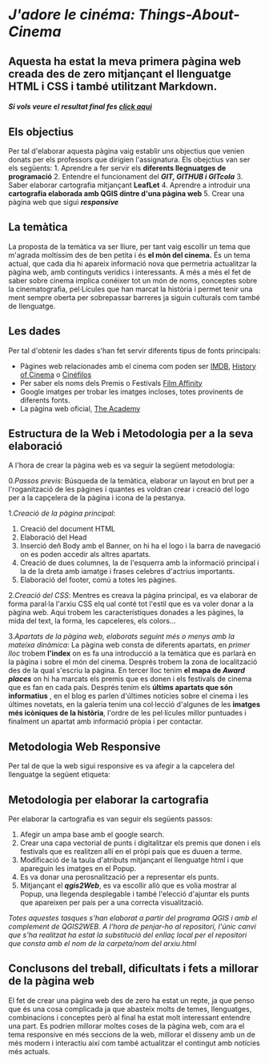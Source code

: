 # **_J'adore le cinéma: Things-About-Cinema_**
## Aquesta ha estat la meva primera pàgina web creada des de zero mitjançant el llenguatge HTML i CSS i també utilitzant Markdown.
#### *Si vols veure el resultat final fes [click aqui]()*

## **Els objectius**
Per tal d'elaborar aquesta pàgina vaig establir uns objectius que venien donats per els professors que dirigien l'assignatura. Els obejctius van ser els següents:
        1. Aprendre a fer servir els **diferents llegnuatges de programació**
        2. Entendre el funcionament del **_GIT, GITHUB i GITcola_**
        3. Saber elaborar cartografia mitjançant **LeafLet**
        4. Aprendre a introduir una **cartografia elaborada amb QGIS dintre d'una pàgina web**
        5. Crear una pàgina web que sigui **_responsive_**
        
## **La temàtica**
La proposta de la temàtica va ser lliure, per tant vaig escollir un tema que m'agrada moltíssim des de ben petita i és **el món del cinema.** És un tema actual, que cada dia hi apareix informació nova que permetria actualitzar la pàgina web, amb continguts veridics i interessants. A més a més el fet de saber sobre cinema implica conéixer tot un món de noms, conceptes sobre la cinematografia, pel·Lícules que han marcat la història i permet tenir una ment sempre oberta per sobrepassar barreres ja siguin culturals com també de llenguatge.

## **Les dades** 
Per tal d'obtenir les dades s'han fet servir diferents tipus de fonts principals:
* Pàgines web relacionades amb el cinema com poden ser [IMDB](https://www.imdb.com/), [History of Cinema](https://www.instagram.com/historyofcinema/) o [Cinéfilos](https://cinefilosoficial.com/)
* Per saber els noms dels Premis o Festivals [Film Affinity](https://www.filmaffinity.com/es/all_awards.php)
* Google imatges per trobar les imatges incloses, totes provinents de diferents fonts.
* La pàgina web oficial, [The Academy](https://oscars.org/)

## **Estructura de la Web i Metodologia per a la seva elaboració**
A l'hora de crear la pàgina web es va seguir la següent metodologia:

0._Passos previs_: Búsqueda de la temàtica, elaborar un layout en brut per a l'roganització de les pàgines i quantes es voldran crear i creació del logo per a la capçelera de la pàgina i icona de la pestanya.

1._Creació de la pàgina principal_:
  1. Creació del document HTML
  2. Elaboració del Head
  3. Inserció deñ Body amb el Banner, on hi ha el logo i la barra de navegació on es poden accedir als altres apartats.
  4. Creació de dues columnes, la de l'esquerra amb la informació principal i la de la dreta amb iamatge i frases celebres d'actrius importants.
  5. Elaboració del footer, comú a totes les pàgines.
  
2._Creació del CSS_: 
Mentres es creava la pàgina principal, es va elaborar de forma paral·la l'arxiu CSS elq ual conté tot l'estil que es va voler donar a la pàgina web. Aqui trobem les característiques donades a les pàgines, la mida del text, la forma, les capceleres, els colors...

3._Apartats de la pàgina web, elaborats seguint més o menys amb la mateixa dinàmica_:
La pàgina web consta de diferents apartats, en *primer lloc* trobem **l'index** on es fa una introducció a la temàtica que es parlarà en la pàgina i sobre el món del cinema. Després trobem la zona de localització des de la qual s'escriu la pàgina.
En tercer lloc tenim **el mapa de *Award places*** on hi ha marcats els premis que es donen i els festivals de cinema que es fan en cada país. Després tenim els **últims apartats que són informatius** , en el blog es parlen d'últimes notícies sobre el cinema i les últimes novetats, en la galeria tenim una col·lecció d'algunes de les **imatges més icòniques de la història**, l'ordre de les pel·lícules millor puntuades i finalment un apartat amb informació pròpia i per contactar.

## **Metodologia Web Responsive**
Per tal de que la web sigui responsive es va afegir a la capcelera del llenguatge la següent etiqueta: <meta name="viewport" content="width=device-width, initial-scale=1.0">

## **Metodologia per elaborar la cartografia**
Per elaborar la cartografia es van seguir els següents passos:
1. Afegir un ampa base amb el google search.
2. Crear una capa vectorial de punts i digitalitzar els premis que donen i els festivals que es realitzen allí en el pròpi país que es duuen a terme.
3. Modificació de la taula d'atributs mitjançant el llenguatge html i que apareguin les imatges en el Popup.
4. Es va donar una perosnalització per a representar els punts.
5. Mitjançant el **_qgis2Web_**, es va escollir allò que es volia mostrar al Popup, una llegenda desplegable i també l'elecció d'ajuntar els punts que apareixen per país per a una correcta visualització.

*Totes aquestes tasques s'han elaborat a partir del programa QGIS i amb el complement de QGIS2WEB. A l'hora de penjar-ho al repositori, l'únic canvi que s'ha realitzat ha estat la substitució del enllaç local per el repositori que consta amb el nom de la carpeta/nom del arxiu.html*

## **Conclusons del treball, dificultats i fets a millorar de la pàgina web**
El fet de crear una pàgina web des de zero ha estat un repte, ja que penso que és una cosa complicada ja que abasteix molts de temes, llenguatges, combinacions i conceptes però al final ha estat molt interessant entendre una part. 
Es podrien millorar moltes coses de la pàgina web, com ara el tema responsive en més seccions de la web, millorar el disseny amb un de més modern i interactiu així com també actualitzar el contingut amb notícies més actuals.




